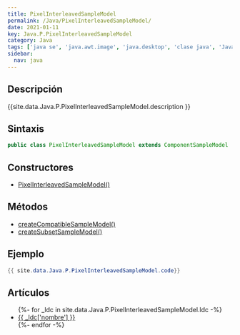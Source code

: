 ```yaml
---
title: PixelInterleavedSampleModel
permalink: /Java/PixelInterleavedSampleModel/
date: 2021-01-11
key: Java.P.PixelInterleavedSampleModel
category: Java
tags: ['java se', 'java.awt.image', 'java.desktop', 'clase java', 'Java 1.0']
sidebar: 
  nav: java
---
```


## Descripción
{{site.data.Java.P.PixelInterleavedSampleModel.description }}

## Sintaxis
~~~java
public class PixelInterleavedSampleModel extends ComponentSampleModel
~~~

## Constructores
* [PixelInterleavedSampleModel()](/Java/PixelInterleavedSampleModel/PixelInterleavedSampleModel/)

## Métodos
* [createCompatibleSampleModel()](/Java/PixelInterleavedSampleModel/createCompatibleSampleModel)
* [createSubsetSampleModel()](/Java/PixelInterleavedSampleModel/createSubsetSampleModel)

## Ejemplo
~~~java
{{ site.data.Java.P.PixelInterleavedSampleModel.code}}
~~~

## Artículos
<ul>
{%- for _ldc in site.data.Java.P.PixelInterleavedSampleModel.ldc -%}
   <li>
       <a href="{{_ldc['url'] }}">{{ _ldc['nombre'] }}</a>
   </li>
{%- endfor -%}
</ul>
